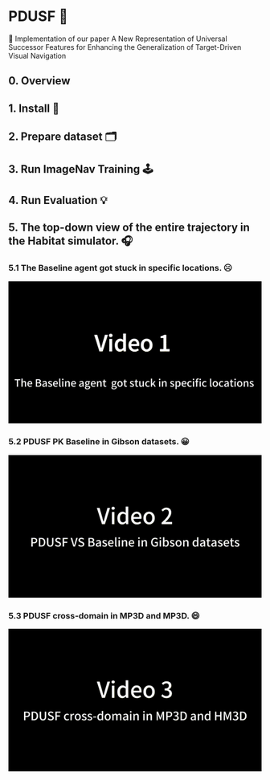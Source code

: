 # PDUSF :robot:
💌 Implementation of our paper A New Representation of Universal Successor Features for Enhancing the Generalization of Target-Driven Visual Navigation
## 0. Overview
## 1. Install :rocket: 
## 2. Prepare dataset 🗂️
## 3. Run ImageNav Training 🕹️
## 4. Run Evaluation 💡
## 5. The top-down view of the entire trajectory in the Habitat simulator. 🎧

### 5.1 The Baseline agent got stuck in specific locations. ☹️
<div align="center">
    <img src="video_1.gif" />
</div>

### 5.2 PDUSF PK Baseline in Gibson datasets. 😀
<div align="center">
    <img src="video_2.gif" />
</div>

### 5.3 PDUSF cross-domain in MP3D and MP3D. 😄
 <div align="center">
    <img src="video_3.gif" />
 </div>
